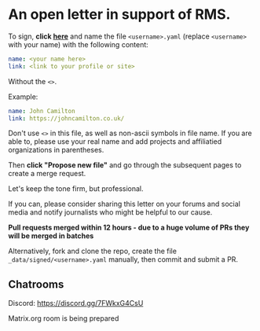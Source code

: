 # An open letter in support of RMS.

To sign, **click [here](https://github.com/rms-support-letter/rms-support-letter.github.io/new/master/_data/signed)** and name the file `<username>.yaml` (replace `<username>` with your name) with the following content:

```yaml
name: <your name here>
link: <link to your profile or site>
```

Without the `<>`.

Example:
```yaml
name: John Camilton
link: https://johncamilton.co.uk/
```

Don't use `<>` in this file, as well as non-ascii symbols in file name.
If you are able to, please use your real name and add projects and affiliatied organizations in parentheses.

Then **click "Propose new file"** and go through the subsequent pages to create a merge request.

Let's keep the tone firm, but professional.

If you can, please consider sharing this letter on your forums and social media and notify journalists who might be helpful to our cause.

**Pull requests merged within 12 hours - due to a huge volume of PRs they will be merged in batches**

Alternatively, fork and clone the repo, create the file `_data/signed/<username>.yaml` manually, then commit and submit a PR.

## Chatrooms
Discord: https://discord.gg/7FWkxG4CsU

Matrix.org room is being prepared
